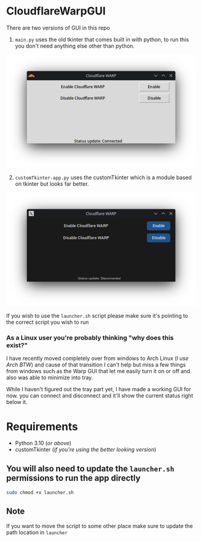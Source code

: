 # CloudflareWarpGUI
There are two versions of GUI in this repo
1. `main.py` uses the old tkinter that comes built in with python, to run this you don't need anything else other than python.

![preview of customTkinter-app.py using builtin Tkinter](/images/tkinter.png "old_app.py")

2. `customTkinter-app.py` uses the customTkinter which is a module based on tkinter but looks far better.

![preview of main.py using builtin customTkinter](/images/customTkinter.png "app.py")

If you wish to use the `launcher.sh` script please make sure it's pointing to the correct script you wish to run

### As a Linux user you're probably thinking "why does this exist?"

I have recently moved completely over from windows to Arch Linux (*I use Arch BTW*) and cause of that transition I can't help but miss a few things from windows such as the Warp GUI that let me easily turn it on or off and also was able to minimize into tray.

While I haven't figured out the tray part yet, I have made a working GUI for now. you can connect and disconnect and it'll show the current status right below it.

# Requirements
- Python 3.10 (*or above*)
- customTkinter (*if you're using the better looking version*)

## You will also need to update the `launcher.sh` permissions to run the app directly
```sh
sudo chmod +x launcher.sh
```
## Note
If you want to move the script to some other place make sure to update the path location in `launcher`
